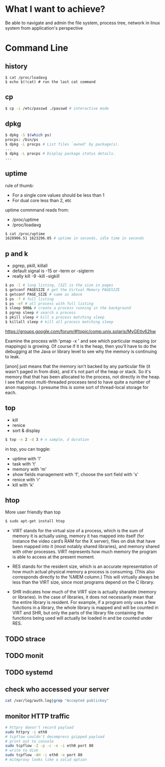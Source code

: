 # What I want to achieve?
Be able to navigate and admin the file system, process tree, network in linux system from application's perspective

# Command Line
## history
```
$ cat /proc/loadavg
$ echo $(!cat) # run the last cat command
```
## cp
```bash
$ cp -i /etc/passwd ./passwd # interactive mode
```
## dpkg
```bash
$ dpkg -S $(which ps) 
procps: /bin/ps
$ dpkg -L procps # List files `owned' by package(s).
...
$ dpkg -L procps # Display package status details.
...

```
## uptime
rule of thumb: 
* For a single core values should be less than 1
* For dual core less than 2, etc

uptime commmand reads from:
* /proc/uptime
* /proc/loadavg 
```bash
$ cat /proc/uptime
1628906.51 1623296.05 # uptime in seconds, idle time in seconds
```
## p and k
* pgrep, pkill, killall
* default signal is -15 or -term or -sigterm
* really kill -9 -kill -sigkill
```bash
$ ps -l # long listing, [SZ] is the size in pages
$ getconf PAGESIZE # get the Virtual Memory PAGESIZE
$ getconf PAGE_SIZE # same as above
$ ps -f # full listing
$ ps -ef # all process with full listing
$ sleep 900& # create a process running in the background
$ pgrep sleep # search a process
$ pkill sleep # kill a process matching sleep
$ killall sleep # kill all process matching sleep
```
https://groups.google.com/forum/#!topic/comp.unix.solaris/MyGEtlv62hw

Examine the process with 'pmap -x <PID>' and see which particular mapping (or mappings) is growing.  Of course if it is the heap, then you'll have to do the debugging at the Java or library level to see why the memory is continuing to leak.

[anon] just means that the memory isn't backed by any particular file (it wasn't paged in from disk), and it's not part of the heap or stack. So it's memory that that has been allocated to the process, not directly in the heap.  I see that most multi-threaded proceses tend to have quite a number of anon mappings. I presume this is some sort of thread-local storage for each. 

## top
* kill
* renice
* sort & display
```bash
$ top -n 2 -d 3 # n sample, d duration
```
in top, you can toggle:
* uptime with 'l'
* task with 't'
* memory with 'm'
* show fields management with 'f', choose the sort field with 's'
* renice with 'r'
* kill with 'k'

## htop
More user friendly than top
```bash
$ sudo apt-get install htop
```
* VIRT stands for the virtual size of a process, which is the sum of memory it is actually using, memory it has mapped into itself (for instance the video card’s RAM for the X server), files on disk that have been mapped into it (most notably shared libraries), and memory shared with other processes. VIRT represents how much memory the program is able to access at the present moment.

* RES stands for the resident size, which is an accurate representation of how much actual physical memory a process is consuming. (This also corresponds directly to the %MEM column.) This will virtually always be less than the VIRT size, since most programs depend on the C library.

* SHR indicates how much of the VIRT size is actually sharable (memory or libraries). In the case of libraries, it does not necessarily mean that the entire library is resident. For example, if a program only uses a few functions in a library, the whole library is mapped and will be counted in VIRT and SHR, but only the parts of the library file containing the functions being used will actually be loaded in and be counted under RES.

## TODO strace

## TODO monit

## TODO systemd

## check who accessed your server
```bash
cat /var/log/auth.log|grep "Accepted publickey"
```


## monitor HTTP traffic
```bash
# httpry doesn't record payload
sudo httpry -i eth0
# tcpflow couldn't decompress gzipped payload
# print out to console
sudo tcpflow -Z -p -c -e -i eth0 port 80
# write to disk
sudo tcpflow -AH -i eth0 -e port 80
# mitmproxy looks like a solid option
```

